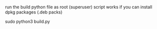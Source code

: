 run the build python file as root (superuser)
script works if you can install dpkg packages (.deb packs)


sudo python3 build.py
